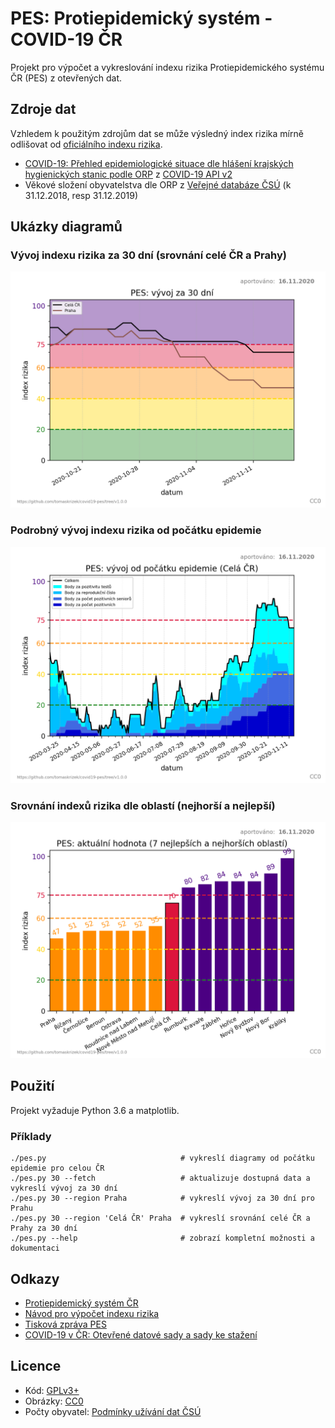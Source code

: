 # PES: Protiepidemický systém - COVID-19 ČR

Projekt pro výpočet a vykreslování indexu rizika Protiepidemického systému ČR
(PES) z otevřených dat.

## Zdroje dat

Vzhledem k použitým zdrojům dat se může výsledný index rizika mírně odlišovat
od [oficiálního indexu rizika](https://onemocneni-aktualne.mzcr.cz/pes).

- [COVID-19: Přehled epidemiologické situace dle hlášení krajských hygienických
  stanic podle
  ORP](https://onemocneni-aktualne.mzcr.cz/api/v2/covid-19/orp.csv)
  z [COVID-19 API v2](https://onemocneni-aktualne.mzcr.cz/api/v2/covid-19)
- Věkové složení obyvatelstva dle ORP z [Veřejné databáze
  ČSÚ](https://vdb.czso.cz/vdbvo2/faces/cs/index.jsf?page=home) (k 31.12.2018,
  resp 31.12.2019)

## Ukázky diagramů

### Vývoj indexu rizika za 30 dní (srovnání celé ČR a Prahy)

![2020-11-16_pes_30d_cela-cr_praha.png](img/2020-11-16_pes_30d_cela-cr_praha.png)

### Podrobný vývoj indexu rizika od počátku epidemie

![2020-11-16_pes_246d_skladany_cela-cr.png](img/2020-11-16_pes_246d_skladany_cela-cr.png)

### Srovnání indexů rizika dle oblastí (nejhorší a nejlepší)

![2020-11-16_pes_aktualni_cela-cr.png](img/2020-11-16_pes_aktualni_cela-cr.png)

## Použití

Projekt vyžaduje Python 3.6 a matplotlib.

### Příklady

```
./pes.py                              # vykreslí diagramy od počátku epidemie pro celou ČR
./pes.py 30 --fetch                   # aktualizuje dostupná data a vykreslí vývoj za 30 dní
./pes.py 30 --region Praha            # vykreslí vývoj za 30 dní pro Prahu
./pes.py 30 --region 'Celá ČR' Praha  # vykreslí srovnání celé ČR a Prahy za 30 dní
./pes.py --help                       # zobrazí kompletní možnosti a dokumentaci
```

## Odkazy

- [Protiepidemický systém ČR](https://onemocneni-aktualne.mzcr.cz/pes)
- [Návod pro výpočet indexu rizika](https://koronavirus.mzcr.cz/wp-content/uploads/2020/11/Stru%C4%8Dn%C3%BD-n%C3%A1vod-pro-v%C3%BDpo%C4%8Det-indexu-rizika.pdf)
- [Tisková zpráva PES](https://koronavirus.mzcr.cz/epidemiologickou-situaci-bude-nove-znazornovat-system-hodnoceni-pes/)
- [COVID-19 v ČR: Otevřené datové sady a sady ke stažení](https://onemocneni-aktualne.mzcr.cz/api/v2/covid-19)

## Licence

- Kód: [GPLv3+](LICENSE.txt)
- Obrázky: [CC0](https://creativecommons.org/publicdomain/zero/1.0/legalcode)
- Počty obyvatel: [Podmínky užívání dat ČSÚ](https://www.czso.cz/csu/czso/podminky_pro_vyuzivani_a_dalsi_zverejnovani_statistickych_udaju_csu)

